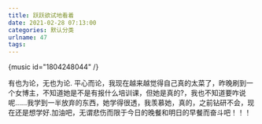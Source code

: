 ```yaml
---
title: 跃跃欲试地看着
date: 2021-02-28 07:13:00
categories: 默认分类
urlname: 47
tags:
---
```

<!--markdown-->

{music id="1804248044" /}


有也为论，无也为论.
平心而论，我现在越来越觉得自己真的太菜了，昨晚刷到一个女博主，不知道她是不是有报什么培训课，但她是真的?，我也不知道要咋说呢……我学到一半放弃的东西，她学得很透，我羡慕她，真的，之前钻研不会，现在还是想学好.加油吧，无谓悲伤而限于今日的晚餐和明日的早餐而奋斗吧！！！